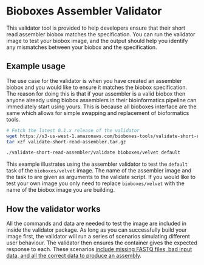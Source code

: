 # Bioboxes Assembler Validator

This validator tool is provided to help developers ensure that their short read
assembler biobox matches the specification. You can run the validator image to
test your biobox image, and the output should help you identify any mismatches
between your biobox and the specification.

## Example usage

The use case for the validator is when you have created an assembler biobox and
you would like to ensure it matches the biobox specification. The reason for
doing this is that if your assembler is a valid biobox then anyone already
using biobox assemblers in their bioinformatics pipeline can immediately start
using yours. This is because all bioboxes interface are the same which allows
for simple swapping and replacement of bioformatics tools.

~~~ bash 
# Fetch the latest 0.1.x release of the validator
wget https://s3-us-west-1.amazonaws.com/bioboxes-tools/validate-short-read-assembler/0.1.x/validate-short-read-assembler.tar.gz
tar xzf validate-short-read-assembler.tar.gz

./validate-short-read-assembler/validate bioboxes/velvet default
~~~

This example illustrates using the assembler validator to test the `default`
task of the `bioboxes/velvet` image. The name of the assembler image and the
task to are given as arguments to the validate script. If you would like to
test your own image you only need to replace `bioboxes/velvet` with the name of
the biobox image you are building.

## How the validator works

All the commands and data are needed to test the image are included in inside
the validator package. As long as you can successfully build your image first,
the validator will run a series of scenarios simulating different user
behaviour. The validator then ensures the container gives the expected response
to each. These scenarios [include missing FASTQ files, bad input data, and all
the correct data to produce an assembly][scenarios].

[scenarios]: https://github.com/bioboxes/validator-short-read-assembler/blob/master/mount/features/assembler.feature


